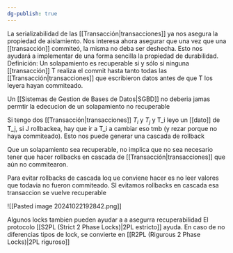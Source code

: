 ```yaml
---
dg-publish: true
---
```

La serializabilidad de las [[Transacción|transacciones]] ya nos asegura la propiedad de aislamiento. 
Nos interesa ahora asegurar que una vez que una [[transacción]] commiteó, la misma no deba ser deshecha. Esto nos ayudará a implementar de una forma sencilla la propiedad de durabilidad.
Definición: Un solapamiento es recuperable si y sólo si ninguna [[transacción]] T realiza el commit hasta tanto todas las [[Transacción|transacciones]] que escribieron datos antes de que T los leyera hayan commiteado.


Un [[Sistemas de Gestion de Bases de Datos|SGBD]] no deberia jamas permtir la edecucion de un solapamiento no recuperable 


Si tengo dos [[Transacción|transacciones]] $T_{i}$ y $T_{j}$ y T_i leyo un [[dato]] de T_j, si J rollbackea, hay que ir a T_i a cambiar eso tmb (y rezar porque no haya commiteado). Esto nos puede generar una cascada de rollback


Que un solapamiento sea recuperable, no implica que no sea necesario tener que hacer rollbacks en cascada de [[Transacción|transacciones]] que aún no commitearon.

Para evitar rollbacks de cascada loq ue conviene hacer es no leer valores que todavia no fueron commiteado. SI evitamos rollbacks en cascada esa transaccion se vuelve recuperable



![[Pasted image 20241022192842.png]]


Algunos locks tambien pueden ayudar a a asegurra recuperabilidad
El protocolo [[S2PL (Strict 2 Phase Locks)|2PL estricto]] ayuda. En caso de no diferencias tipos de lock, se convierte en [[R2PL (Rigurous 2 Phase Locks)|2PL riguroso]] 